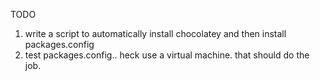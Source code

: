 TODO

1. write a script to automatically install chocolatey and then install packages.config
2. test packages.config.. heck use a virtual machine. that should do the job.